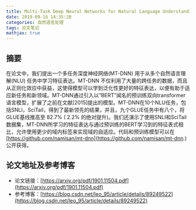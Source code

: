 ```yaml
---
title: Multi-Task Deep Neural Networks for Natural Language Understanding
date: 2019-09-16 14:35:20
categories: 自然语言处理
tags: 论文笔记
mathjax: true
---
```


## 摘要

在论文中，我们提出一个多任务深度神经网络(MT-DNN) 用于从多个自然语言理解(NLU) 任务中学习特征表达。MT-DNN 不仅利用了大量的跨任务的数据，而且从正则化效应中获益，这使得模型可以学到泛化性更好的特征表达，以便有助于适应新任务和新领域。MT-DNN通过引入以“BERT”闻名的预训练双向transformer语言模型，扩展了之前在文献[2015]提出的模型。<!--more-->MT-DNN在10个NLU任务，包括SNLI，SciTail，得到了最新领先的结果，并且，九个GLUE任务中有八个，将GLUE基线推高至 82.7% ( 2.2% 的绝对提升)。我们还演示了使用SNLI和SciTail数据集，MT-DNN所学习的特征表达与通过预训练的BERT学习到的特征表式相比，允许使用更少的域内标签来实现域的自适应。代码和预训练模型可以在[https://github.com/namisan/mt-dnn](https://github.com/namisan/mt-dnn.) 公开获得。



## 论文地址及参考博客

* 论文链接：[https://arxiv.org/pdf/1901.11504.pdf](https://arxiv.org/pdf/1901.11504.pdf)
* 参考博客：[https://blog.csdn.net/leo_95/article/details/89249522](https://blog.csdn.net/leo_95/article/details/89249522)